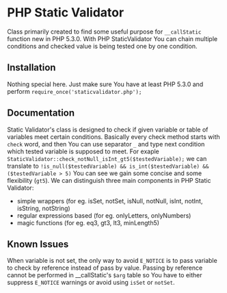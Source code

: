 #  PHP Static Validator

Class primarily created to find some useful purpose for `__callStatic` function new in PHP 5.3.0. With PHP StaticValidator You can chain multiple conditions and checked value is being tested one by one condition.

## Installation

Nothing special here. Just make sure You have at least PHP 5.3.0 and perform `require_once('staticvalidator.php');`

## Documentation

Static Validator's class is designed to check if given variable or table of variables meet certain conditions.
Basically every check method starts with `check` word, and then You can use separator `_` and type next condition which tested variable is supposed to meet.
For exaple `StaticValidator::check_notNull_isInt_gt5($testedVariable);` we can translate to `!is_null($testedVariable) && is_int($testedVariable) && ($testedVariable > 5)` You can see we gain some concise and some flexibility (`gt5`).
We can distinguish three main components in PHP Static Validator:
* simple wrappers (for eg. isSet, notSet, isNull, notNull, isInt, notInt, isString, notString)
* regular expressions based (for eg. onlyLetters, onlyNumbers)
* magic functions (for eg. eq3, gt3, lt3, minLength5)

## Known Issues

When variable is not set, the only way to avoid `E_NOTICE` is to pass variable to check by reference instead of pass by value. Passing by reference cannot be performed in __callStatic's `$arg` table so You have to either suppress `E_NOTICE` warnings or avoid using `isSet` or `notSet`.